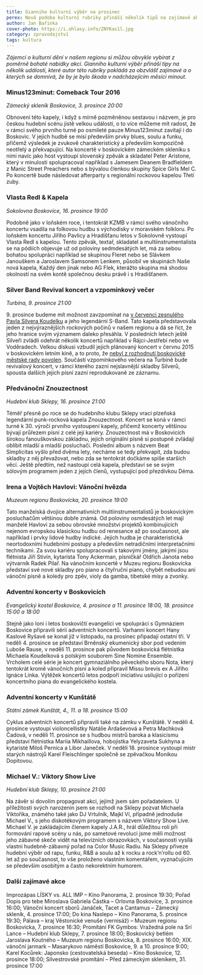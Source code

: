 ```yaml
---
title: Gianniho kulturní výběr na prosinec
perex: Nová podoba kulturní rubriky přináší několik tipů na zajímavé akce v regionu, které by bylo škoda minout.
author: Jan Bařinka
cover-photo: https://i.ohlasy.info/ZNYKas1l.jpg
category: zpravodajství
tags: kultura
---
```


*Zájemci o kulturní dění v našem regionu si můžou obvykle vybírat z poměrně bohaté nabídky akcí. Gianniho kulturní výběr přináší tipy na několik událostí, které autor této rubriky pokládá za obzvlášť zajímavé a o kterých se domnívá, že by je bylo škoda v nadcházejícím měsíci minout.*

### Minus123minut: Comeback Tour 2016

*Zámecký skleník Boskovice, 3. prosince 20:00*

Obnovení této kapely, i když s mírně pozměněnou sestavou i názvem, je pro českou hudební scénu jistě velkou událostí, o to více můžeme mít radost, že v rámci svého prvního turné po osmileté pauze Minus123minut zavítají i do Boskovic. V jejich hudbě se mísí především prvky blues, soulu a funku, přičemž výsledek je zvukově charakteristický a především kompozičně neotřelý a překvapující. Na koncertě v boskovickém zámeckém skleníku s nimi navíc jako host vystoupí slovenský zpěvák a skladatel Peter Aristone, který v minulosti spolupracoval například s Jamesem Deanem Bradfieldem z Manic Street Preachers nebo s bývalou členkou skupiny Spice Girls Mel C. Po koncertě bude následovat afterparty s regionální rockovou kapelou Třetí zuby.

### Vlasta Redl & Kapela

*Sokolovna Boskovice, 16. prosince 19:00*

Podobně jako v loňském roce, i tentokrát KZMB v rámci svého vánočního koncertu vsadila na folkovou hudbu s východisky v moravském folkloru. Po loňském koncertu Jiřího Pavlicy a Hradišťanu letos v Sokolovně vystoupí Vlasta Redl s kapelou. Tento zpěvák, textař, skladatel a multiinstrumentalista se na pódiích objevuje už od poloviny sedmdesátých let, má za sebou bohatou spolupráci například se skupinou Fleret nebo se Slávkem Janouškem a Jaroslavem Samsonem Lenkem, působil ve skupinách Naše nová kapela, Každý den jinak nebo AG Flek, kterážto skupina má shodou okolností na svém kontě společnou desku právě i s Hradišťanem.

### Silver Band Revival koncert a vzpomínkový večer

*Turbína, 9. prosince 21:00*

9\. prosince budeme mít možnost zavzpomínat na [v červenci zesnulého Pavla Silvera Koudelku](http://www.ohlasy.info/clanky/2016/07/nekrolog-silver.html) a jeho legendární S-Band. Tato kapela představovala jeden z nejvýraznějších rockových počinů v našem regionu a dá se říct, že jeho hranice svým významem daleko přesáhla. V posledních letech ještě Silveři zvládli odehrát několik koncertů například v Rájci-Jestřebí nebo ve Voděradech. Velkou diskusi vzbudil jejich plánovaný koncert v červnu 2015 v boskovickém letním kině, a to proto, že [nebyl z rozhodnutí boskovické městské rady povolen](http://www.ohlasy.info/clanky/2015/06/silveri-nebudou.html). Součástí vzpomínkového večera na Turbíně bude revivalový koncert, v rámci kterého zazní nejslavnější skladby Silverů, spousta dalších jejich písní zazní reprodukovaně ze záznamu.

### Předvánoční Znouzectnost

*Hudební klub Sklepy, 16. prosince 21:00*

Téměř přesně po roce se do hudebního klubu Sklepy vrací plzeňská legendární punk-rocková kapela Znouzectnost. Koncert se koná v rámci turné k 30. výročí prvního vystoupení kapely, přičemž koncerty většinou bývají průřezem písní z celé její kariéry. Znouzectnost má v Boskovicích širokou fanouškovskou základnu, jejich originální písně si postupně zvládají oblíbit mladší a mladší posluchači. Poslední album s názvem Beat Simplicitas vyšlo před dvěma lety, necháme se tedy překvapit, zda budou skladby z něj převažovat, nebo zda se tentokrát dočkáme spíše starších věcí. Ještě předtím, než nastoupí celá kapela, představí se se svým sólovým programem jeden z jejích členů, vystupující pod přezdívkou Déma.

### Irena a Vojtěch Havlovi: Vánoční hvězda

*Muzeum regionu Boskovicka, 20. prosince 19:00*

Tato manželská dvojice alternativních multiinstrumentalistů je boskovickým posluchačům většinou dobře známá. Od poloviny osmdesátých let mají manželé Havlovi za sebou obrovské množství projektů kombinujících nejenom evropskou klasickou hudbu od renesance až po současnost, ale například i prvky lidové hudby indické. Jejich hudba je charakteristická neortodoxními hudebními postupy a především netradičními interpretačními technikami. Za svou kariéru spolupracovali s takovými jmény, jakými jsou flétnista Jiří Stivín, kytarista Tony Ackerman, písničkář Oldřich Janota nebo výtvarník Radek Pilař. Na vánočním koncertě v Muzeu regionu Boskovicka představí své nové skladby pro piano a čtyřruční piano, chybět nebudou ani vánoční písně a koledy pro zpěv, violy da gamba, tibetské mísy a zvonky.

### Adventní koncerty v Boskovicích

*Evangelický kostel Boskovice, 4. prosince a 11. prosince 18:00, 18. prosince 15:00 a 18:00*

Stejně jako loni i letos boskovičtí evangelíci ve spolupráci s Gymnáziem Boskovice připravili sérii adventních koncertů. Varhanní koncert Hany Kaslové Ryšavé se konal již v listopadu, na prosinec připadají ostatní tři. V neděli 4. prosince se představí Brněnský ekumenický sbor pod vedením Luboše Rause, v neděli 11. prosince pak původem boskovická flétnistka Michaela Koudelková s polským souborem Sine Nomine Ensemble. Vrcholem celé série je koncert gymnaziálního pěveckého sboru Nota, který tentokrát kromě vánočních písní a koled připravil Missu brevis ex A Jiřího Ignáce Linka. Výtěžek koncertů letos podpoří iniciativu usilující o pořízení koncertního piana do evangelického kostela.

### Adventní koncerty v Kunštátě

*Státní zámek Kunštát, 4., 11. a 18. prosince 15:00*

Cyklus adventních koncertů připravili také na zámku v Kunštátě. V neděli 4. prosince vystoupí violoncellistky Natálie Ardaševová a Petra Machková Čadová, v neděli 11. prosince se s hudbou mistrů baroka a klasicismu představí flétnistka Mariia Mikhaillova, hobojistka Yelyzaveta Sukhyna a kytaristé Miloš Pernica a Libor Janeček. V neděli 18. prosince vystoupí mistr starých nástrojů Karel Fleischlinger společně se zpěvačkou Monikou Dopitovou.

### Michael V.: Viktory Show Live

*Hudební klub Sklepy, 10. prosince 21:00*

Na závěr si dovolím propagovat akci, jejímž jsem sám pořadatelem. U příležitosti svých narozenin jsem se rozhodl na Sklepy pozvat Michaela Viktoříka, známého také jako DJ Vrtulník, Majkl Ví, případně jednoduše Michael V., s jeho diskotékovým programem s názvem Viktory Show Live. Michael V. je zakládajícím členem kapely J.A.R., hrál důležitou roli při formování rapové scény u nás, po sametové revoluci jsme měli možnost jeho zábavné skeče vidět na televizních obrazovkách, v současnosti vysílá vlastní hudebně-zábavný pořad na Color Music Radiu. Na Sklepy přiveze hudební výběr od rapu, funku, R&B a soulu až k rocku a rock’n’rollu od 60. let až po současnost, to vše proloženo vlastním komentářem, vyznačujícím se především osobitým a často nekorektním humorem.

### Další zajímavé akce

Improzápas LÍSKY vs. ALL IMP – Kino Panorama, 2. prosince 19:30; Pořad Dopis pro tebe Miroslava Gabriela Částka – Orlovna Boskovice, 3. prosince 16:00; Vánoční koncert sborů Janáček, Tacet a Cantamus – Zámecký skleník, 4. prosince 17:00; Do kina Naslepo – Kino Panorama, 5. prosince 19:30; Pálava – kraj Věstonické venuše (vernisáž) – Muzeum regionu Boskovicka, 7. prosince 16:30; Promítání FK Gymbos: Vražedná pole na Srí Lance – Hudební klub Sklepy, 7. prosince 18:00; Boskovický betlém Jaroslava Koutného – Muzeum regionu Boskovicka, 8. prosince 16:00; XIX. vánoční jarmark – Masarykovo náměstí Boskovice, 9. a 10. prosince 9:00; Karel Kocůrek: Japonsko (cestovatelská beseda) – Kino Boskovice, 12. prosince 18:00; Silvestrovské promítání – Před zámeckým skleníkem, 31. prosince 17:00
